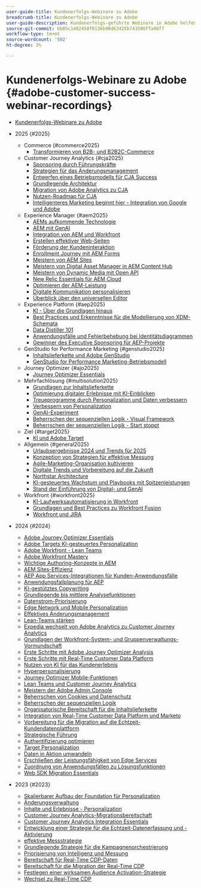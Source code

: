 ```yaml
---
user-guide-title: Kundenerfolgs-Webinare zu Adobe
breadcrumb-title: Kundenerfolgs-Webinare zu Adobe
user-guide-description: Kundenerfolgs-geführte Webinare in Adobe helfen Ihnen, Ihre Investition in Experience Cloud von Adobe zu optimieren. Wertvolle Erkenntnisse gewinnen, um den Wert zu maximieren und die Akzeptanz von Adobe-Lösungen zu steigern.
source-git-commit: bb85c1402450f8136b98d63425b743580ffa96f7
workflow-type: tm+mt
source-wordcount: '502'
ht-degree: 3%

---
```



# Kundenerfolgs-Webinare zu Adobe {#adobe-customer-success-webinar-recordings}

+ [Kundenerfolgs-Webinare zu Adobe](overview.md)
+ 2025 {#2025}
   + Commerce {#commerce2025}
      + [Transformieren von B2B- und B2B2C-Commerce](2025/transforming-b2b-commerce.md)
   + Customer Journey Analytics {#cja2025}
      + [Sponsoring durch Führungskräfte](2025/cja-success.md)
      + [Strategien für das Änderungsmanagement](2025/cja-adoption.md)
      + [Entwerfen eines Betriebsmodells für CJA Success](2025/cja-operating-model.md)
      + [Grundlegende Architektur](2025/cja-vision.md)
      + [Migration von Adobe Analytics zu CJA](2025/analytics-to-cja-migration.md)
      + [Nutzen-Roadmap für CJA](2025/roadmap-to-value-cja.md)
      + [Intelligenteres Marketing beginnt hier - Integration von Google und Adobe](2025/smarter-marketing-starts-here-integrating-google-and-adobe.md)
   + Experience Manager {#aem2025}
      + [AEMs aufkommende Technologie](2025/personalized-experiences-aem.md)
      + [AEM mit GenAI](2025/aem-genai.md)
      + [Integration von AEM und Workfront](2025/aem-workfront-integration.md)
      + [Erstellen effektiver Web-Seiten](2025/build-effective-web-pages.md)
      + [Förderung der Kundeninteraktion](2025/driving-customer-engagement.md)
      + [Enrollment Journey mit AEM Forms](2025/payer-enrollment-journey.md)
      + [Meistern von AEM Sites](2025/mastering-aem-sites.md)
      + [Meistern von Digital Asset Manager in AEM Content Hub](2025/mastering-dam-aem-content-hub.md)
      + [Meistern von Dynamic Media mit Open API](2025/dynamic-media-open-ai.md)
      + [New Relic Essentials für AEM Cloud](2025/new-relic-essentials-aem-cloud.md)
      + [Optimieren der AEM-Leistung](2025/optimize-aem-performance.md)
      + [Digitale Kommunikation personalisieren](2025/personalize-digital-communications.md)
      + [Überblick über den universellen Editor](2025/modern-aem-authoring.md)
   + Experience Platform {#aep2025}
      + [KI - Über die Grundlagen hinaus](2025/ai-beyond-basics.md)
      + [Best Practices und Erkenntnisse für die Modellierung von XDM-Schemata](2025/model-xdm-schemas.md)
      + [Data Distiller 101](2025/data-distiller-101.md)
      + [Anwendungsfälle und Fehlerbehebung bei Identitätsdiagrammen](2025/identity-graph.md)
      + [Gewinner des Executive Sponsoring für AEP-Projekte](2025/exec-sponsorship-aep-projects.md)
   + GenStudio for Performance Marketing {#genstudio2025}
      + [Inhaltslieferkette und Adobe GenStudio](2025/csc-gen-studio.md)
      + [GenStudio for Performance Marketing-Betriebsmodell](2025/genstudio-for-performance-marketing-operating-model.md)
   + Journey Optimizer {#ajo2025}
      + [Journey Optimizer Essentials](2025/journey-optimizer-essentials.md)
   + Mehrfachlösung {#multisolution2025}
      + [Grundlagen zur Inhaltslieferkette](2025/content-supply-chain-basics.md)
      + [Optimierung digitaler Erlebnisse mit KI-Einblicken](2025/accelerating-digital-experience-optimization.md)
      + [Treueprogramme durch Personalization und Daten verbessern](2025/enhance-loyalty-programs.md)
      + [Verbessern von Personalization](2025/enhancing-personalization.md)
      + [GenAI-Experiment](2025/gen-ai-experimentation.md)
      + [Beherrschen der sequenziellen Logik - Visual Framework](2025/mastering-sequential-logic.md)
      + [Beherrschen der sequenziellen Logik - Start stoppt](2025/sequential-logic-start-stop.md)
   + Ziel {#target2025}
      + [KI und Adobe Target](2025/ai-adobe-target.md)
   + Allgemein {#general2025}
      + [Urlaubsergebnisse 2024 und Trends für 2025](2025/adobe-digital-insights.md)
      + [Konzeption von Strategien für effektive Messung](2025/impactful-insights.md)
      + [Agile-Marketing-Organisation kultivieren](2025/agile-marketing-organization.md)
      + [Digitale Trends und Vorbereitung auf die Zukunft](2025/digital-trends-preparing-future.md)
      + [Northstar Architecture](2025/northstar-architecture.md)
      + [KI-gesteuertes Wachstum und Playbooks mit Spitzenleistungen](2025/ai-driven-growth.md)
      + [Stand der Einführung von Digital- und GenAI](2025/state-of-digital-and-genai-adoption-webinar.md)
   + Workfront {#workfront2025}
      + [KI-Laufwerksautomatisierung in Workfront](2025/unlock-efficiency-ai-drive-automation-workfront.md)
      + [Grundlagen und Best Practices zu Workfront Fusion](2025/adobe-workfront-fusion-best-practices.md)
      + [Workfront und JIRA](2025/workfront-and-jira.md)

+ 2024 {#2024}
   + [Adobe Journey Optimizer Essentials](2024/ajo-essentials.md)
   + [Adobe Targets KI-gesteuertes Personalization](2024/ai-personalization.md)
   + [Adobe Workfront - Lean Teams](2024/workfront-lean-teams.md)
   + [Adobe Workfront Mastery](2024/workfront-mastery.md)
   + [Wichtige Authoring-Konzepte in AEM](2024/aem-authoring-concepts.md)
   + [AEM Sites-Effizienz](2024/aem-sites-efficiencies.md)
   + [AEP App Services-Integrationen für Kunden-Anwendungsfälle](2024/aep-apps-services-integrations.md)
   + [Anwendungsfallplanung für AEP](2024/aep-use-case-planning.md)
   + [KI-gestütztes Copywriting](2024/ai-copywriting.md)
   + [Grundlegende bis mittlere Analysefunktionen](2024/basic-to-intermediate-analysis-capabilities.md)
   + [Datenstrom-Priorisierung](2024/data-stream-prioritization.md)
   + [Edge Network und Mobile Personalization](2024/edge-network-mobile-personalization.md)
   + [Effektives Änderungsmanagement](2024/effective-change-management.md)
   + [Lean-Teams stärken](2024/empowering-lean-teams.md)
   + [Expedia wechselt von Adobe Analytics zu Customer Journey Analytics](2024/expedia-aa-to-cja.md)
   + [Grundlagen der Workfront-System- und Gruppenverwaltungs-Vormundschaft](2024/workfront-admin-guardianship.md)
   + [Erste Schritte mit Adobe Journey Optimizer Analysis](2024/getting-started-ajo-analysis.md)
   + [Erste Schritte mit Real-Time Customer Data Platform](2024/getting-started-rtcdp.md)
   + [Nutzen von KI für das Kundenerlebnis](2024/ai-customer-experience.md)
   + [Hyperpersonalisierung](2024/hyperpersonalization.md)
   + [Journey Optimizer Mobile-Funktionen](2024/journey-optimizer-mobile-capabilities.md)
   + [Lean Teams und Customer Journey Analytics](2024/lean-teams-cja.md)
   + [Meistern der Adobe Admin Console](2024/adobe-admin-console.md)
   + [Beherrschen von Cookies und Datenschutz](2024/mastering-cookies-data-privacy.md)
   + [Beherrschen der sequenziellen Logik](2024/sequential-logic.md)
   + [Organisatorische Bereitschaft für die Inhaltslieferkette](2024/organizational-readiness-content-supply-chain.md)
   + [Integration von Real-Time Customer Data Platform und Marketo](2024/aep-marketo-integration.md)
   + [Vorbereitung für die Migration auf die Echtzeit-Kundendatenplattform](2024/rtcdp-migration-readiness.md)
   + [Strategische Führung](2024/strategic-leadership.md)
   + [Authentifizierung optimieren](2024/streamline-authentication.md)
   + [Target Personalization](2024/target-personalization.md)
   + [Daten in Aktion umwandeln](2024/turning-data-into-action.md)
   + [Erschließen der Leistungsfähigkeit von Edge Services](2024/edge-delivery-services.md)
   + [Zuordnung von Anwendungsfällen zu Lösungsfunktionen](2024/use-case-mapping.md)
   + [Web SDK Migration Essentials](2024/web-sdk-migration.md)

+ 2023 {#2023}
   + [Skalierbarer Aufbau der Foundation für Personalization](2023/personalization-at-scale.md)
   + [Änderungsverwaltung](2023/change-management.md)
   + [Inhalte und Erlebnisse - Personalization](2023/content-experiences-personalization.md)
   + [Customer Journey Analytics-Migrationsbereitschaft](2023/cja-migration-readiness.md)
   + [Customer Journey Analytics Integration Essentials](2023/cja-integration-essentials.md)
   + [Entwicklung einer Strategie für die Echtzeit-Datenerfassung und -Aktivierung](2023/data-collection-activation-strategy.md)
   + [effektive Messstrategie](2023/measurement-strategy.md)
   + [Grundlegende Strategie für die Kampagnenorchestrierung](2023/foundational-strategy-campaign.md)
   + [Priorisierung von Intelligenz und Messung](2023/intelligence-and-measurement.md)
   + [Bereitschaft für Real-Time CDP-Daten](2023/rtcdp-migration-data-readiness.md)
   + [Bereitschaft für die Migration der Real-Time CDP](2023/rtcdp-migration-readiness.md)
   + [Festlegen einer wirksamen Audience Activation-Strategie](2023/audience-activation.md)
   + [Wechsel zu Real-Time CDP](2023/aam-to-rtcdp.md)
